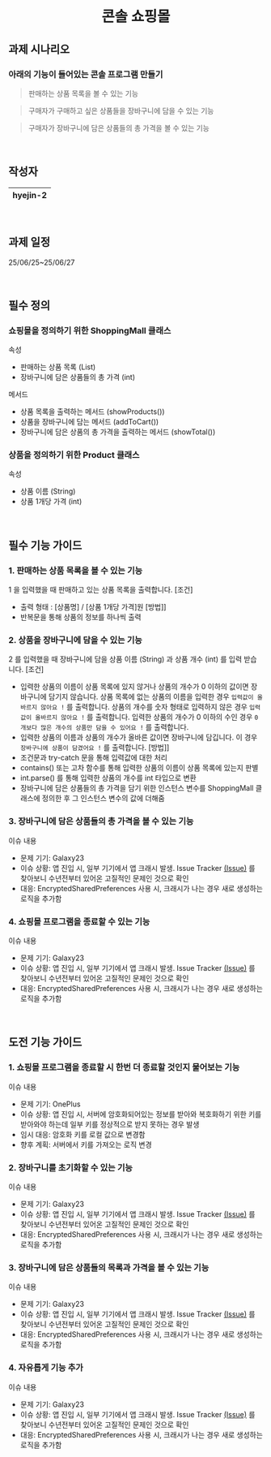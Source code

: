 <h1 align="center">
콘솔 쇼핑몰
</h1>
<p align="center">
</p>

## 과제 시나리오
### 아래의 기능이 들어있는 콘솔 프로그램 만들기

> 판매하는 상품 목록을 볼 수 있는 기능
> 

> 구매자가 구매하고 싶은 상품들을 장바구니에 담을 수 있는 기능
> 

> 구매자가 장바구니에 담은 상품들의 총 가격을 볼 수 있는 기능
> 
<br/>

## 작성자

| **hyejin-2** | 
| :----------: |  

<br/>

## 과제 일정
25/06/25~25/06/27

<br/>

## 필수 정의
### 쇼핑몰을 정의하기 위한 ShoppingMall 클래스
속성
- 판매하는 상품 목록 (List<Product>)
- 장바구니에 담은 상품들의 총 가격 (int)

메서드
- 상품 목록을 출력하는 메서드 (showProducts())
- 상품을 장바구니에 담는 메서드 (addToCart())
- 장바구니에 담은 상품의 총 가격을 출력하는 메서드 (showTotal())

### 상품을 정의하기 위한 Product 클래스
속성
- 상품 이름 (String)
- 상품 1개당 가격 (int)

<br/>

## 필수 기능 가이드

### 1. 판매하는 상품 목록을 볼 수 있는 기능
1 을 입력했을 때 판매하고 있는 상품 목록을 출력합니다.
[조건]
- 출력 형태 : [상품명] / [상품 1개당 가격]원
[방법]]
- 반복문을 통해 상품의 정보를 하나씩 출력

### 2. 상품을 장바구니에 담을 수 있는 기능
2 를 입력했을 때 장바구니에 담을 상품 이름 (String) 과 상품 개수 (int) 를 입력 받습니다.
[조건]
- 입력한 상품의 이름이 상품 목록에 있지 않거나 상품의 개수가 0 이하의 값이면 장바구니에 담기지 않습니다.
  상품 목록에 없는 상품의 이름을 입력한 경우 `입력값이 올바르지 않아요 !` 를 출력합니다.
  상품의 개수를 숫자 형태로 입력하지 않은 경우 `입력값이 올바르지 않아요 !` 를 출력합니다.
  입력한 상품의 개수가 0 이하의 수인 경우 `0개보다 많은 개수의 상품만 담을 수 있어요 !` 를 출력합니다.
- 입력한 상품의 이름과 상품의 개수가 올바른 값이면 장바구니에 담깁니다.
  이 경우 `장바구니에 상품이 담겼어요 !` 를 출력합니다.
[방법]]
- 조건문과 try-catch 문을 통해 입력값에 대한 처리
- contains() 또는 고차 함수를 통해 입력한 상품의 이름이 상품 목록에 있는지 판별
- int.parse() 를 통해 입력한 상품의 개수를 int 타입으로 변환
- 장바구니에 담은 상품들의 총 가격을 담기 위한 인스턴스 변수를 ShoppingMall 클래스에 정의한 후 그 인스턴스 변수의 값에 더해줌


### 3. 장바구니에 담은 상품들의 총 가격을 볼 수 있는 기능
이슈 내용
- 문제 기기: Galaxy23
- 이슈 상황: 앱 진입 시, 일부 기기에서 앱 크래시 발생. Issue Tracker [(Issue)](https://issuetracker.google.com/issues/164901843?pli=1) 를 찾아보니 수년전부터 있어온 고질적인 문제인 것으로 확인 
- 대응: EncryptedSharedPreferences 사용 시, 크래시가 나는 경우 새로 생성하는 로직을 추가함


### 4. 쇼핑몰 프로그램을 종료할 수 있는 기능
이슈 내용
- 문제 기기: Galaxy23
- 이슈 상황: 앱 진입 시, 일부 기기에서 앱 크래시 발생. Issue Tracker [(Issue)](https://issuetracker.google.com/issues/164901843?pli=1) 를 찾아보니 수년전부터 있어온 고질적인 문제인 것으로 확인 
- 대응: EncryptedSharedPreferences 사용 시, 크래시가 나는 경우 새로 생성하는 로직을 추가함




<br/>

## 도전 기능 가이드

### 1. 쇼핑몰 프로그램을 종료할 시 한번 더 종료할 것인지 물어보는 기능
이슈 내용
- 문제 기기: OnePlus
- 이슈 상황: 앱 진입 시, 서버에 암호화되어있는 정보를 받아와 복호화하기 위한 키를 받아와야 하는데 일부 키를 정상적으로 받지 못하는 경우 발생
- 임시 대응: 암호화 키를 로컬 값으로 변경함
- 향후 계획: 서버에서 키를 가져오는 로직 변경


### 2. 장바구니를 초기화할 수 있는 기능
이슈 내용
- 문제 기기: Galaxy23
- 이슈 상황: 앱 진입 시, 일부 기기에서 앱 크래시 발생. Issue Tracker [(Issue)](https://issuetracker.google.com/issues/164901843?pli=1) 를 찾아보니 수년전부터 있어온 고질적인 문제인 것으로 확인 
- 대응: EncryptedSharedPreferences 사용 시, 크래시가 나는 경우 새로 생성하는 로직을 추가함

### 3. 장바구니에 담은 상품들의 목록과 가격을 볼 수 있는 기능
이슈 내용
- 문제 기기: Galaxy23
- 이슈 상황: 앱 진입 시, 일부 기기에서 앱 크래시 발생. Issue Tracker [(Issue)](https://issuetracker.google.com/issues/164901843?pli=1) 를 찾아보니 수년전부터 있어온 고질적인 문제인 것으로 확인 
- 대응: EncryptedSharedPreferences 사용 시, 크래시가 나는 경우 새로 생성하는 로직을 추가함

### 4. 자유롭게 기능 추가
이슈 내용
- 문제 기기: Galaxy23
- 이슈 상황: 앱 진입 시, 일부 기기에서 앱 크래시 발생. Issue Tracker [(Issue)](https://issuetracker.google.com/issues/164901843?pli=1) 를 찾아보니 수년전부터 있어온 고질적인 문제인 것으로 확인 
- 대응: EncryptedSharedPreferences 사용 시, 크래시가 나는 경우 새로 생성하는 로직을 추가함